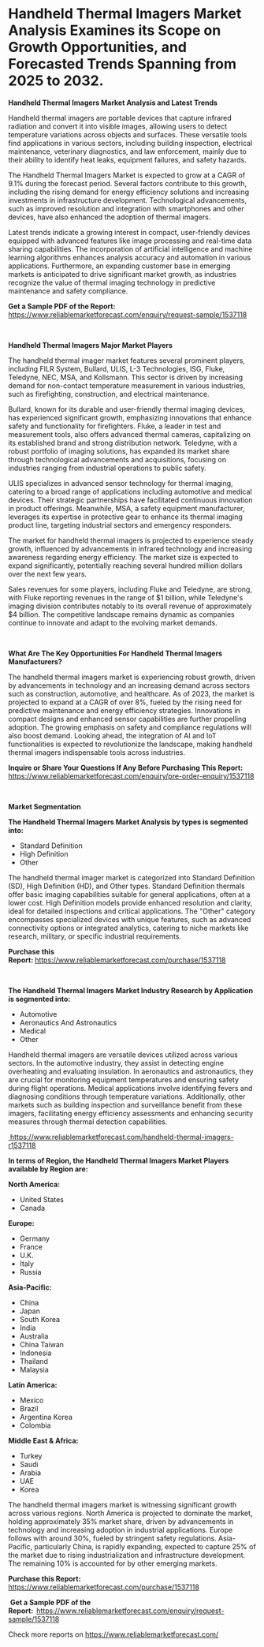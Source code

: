 <p><h1>Handheld Thermal Imagers Market Analysis Examines its Scope on Growth Opportunities, and Forecasted Trends Spanning from 2025 to 2032.</h1></p><p><strong>Handheld Thermal Imagers Market Analysis and Latest Trends</strong></p>
<p><p>Handheld thermal imagers are portable devices that capture infrared radiation and convert it into visible images, allowing users to detect temperature variations across objects and surfaces. These versatile tools find applications in various sectors, including building inspection, electrical maintenance, veterinary diagnostics, and law enforcement, mainly due to their ability to identify heat leaks, equipment failures, and safety hazards.</p><p>The Handheld Thermal Imagers Market is expected to grow at a CAGR of 9.1% during the forecast period. Several factors contribute to this growth, including the rising demand for energy efficiency solutions and increasing investments in infrastructure development. Technological advancements, such as improved resolution and integration with smartphones and other devices, have also enhanced the adoption of thermal imagers.</p><p>Latest trends indicate a growing interest in compact, user-friendly devices equipped with advanced features like image processing and real-time data sharing capabilities. The incorporation of artificial intelligence and machine learning algorithms enhances analysis accuracy and automation in various applications. Furthermore, an expanding customer base in emerging markets is anticipated to drive significant market growth, as industries recognize the value of thermal imaging technology in predictive maintenance and safety compliance.</p></p>
<p><strong>Get a Sample PDF of the Report:&nbsp;</strong> <a href="https://www.reliablemarketforecast.com/enquiry/request-sample/1537118?utm_campaign=2736&utm_medium=2&utm_source=Github&utm_content=ia&utm_term=11042025&utm_id=handheld-thermal-imagers">https://www.reliablemarketforecast.com/enquiry/request-sample/1537118</a></p>
<p>&nbsp;</p>
<p><strong>Handheld Thermal Imagers Major Market Players</strong></p>
<p><p>The handheld thermal imager market features several prominent players, including FILR System, Bullard, ULIS, L-3 Technologies, ISG, Fluke, Teledyne, NEC, MSA, and Kollsmann. This sector is driven by increasing demand for non-contact temperature measurement in various industries, such as firefighting, construction, and electrical maintenance.</p><p>Bullard, known for its durable and user-friendly thermal imaging devices, has experienced significant growth, emphasizing innovations that enhance safety and functionality for firefighters. Fluke, a leader in test and measurement tools, also offers advanced thermal cameras, capitalizing on its established brand and strong distribution network. Teledyne, with a robust portfolio of imaging solutions, has expanded its market share through technological advancements and acquisitions, focusing on industries ranging from industrial operations to public safety.</p><p>ULIS specializes in advanced sensor technology for thermal imaging, catering to a broad range of applications including automotive and medical devices. Their strategic partnerships have facilitated continuous innovation in product offerings. Meanwhile, MSA, a safety equipment manufacturer, leverages its expertise in protective gear to enhance its thermal imaging product line, targeting industrial sectors and emergency responders.</p><p>The market for handheld thermal imagers is projected to experience steady growth, influenced by advancements in infrared technology and increasing awareness regarding energy efficiency. The market size is expected to expand significantly, potentially reaching several hundred million dollars over the next few years.</p><p>Sales revenues for some players, including Fluke and Teledyne, are strong, with Fluke reporting revenues in the range of $1 billion, while Teledyne's imaging division contributes notably to its overall revenue of approximately $4 billion. The competitive landscape remains dynamic as companies continue to innovate and adapt to the evolving market demands.</p></p>
<p>&nbsp;</p>
<p><strong>What Are The Key Opportunities For Handheld Thermal Imagers Manufacturers?</strong></p>
<p><p>The handheld thermal imagers market is experiencing robust growth, driven by advancements in technology and an increasing demand across sectors such as construction, automotive, and healthcare. As of 2023, the market is projected to expand at a CAGR of over 8%, fueled by the rising need for predictive maintenance and energy efficiency strategies. Innovations in compact designs and enhanced sensor capabilities are further propelling adoption. The growing emphasis on safety and compliance regulations will also boost demand. Looking ahead, the integration of AI and IoT functionalities is expected to revolutionize the landscape, making handheld thermal imagers indispensable tools across industries.</p></p>
<p><strong>Inquire or Share Your Questions If Any Before Purchasing This Report:</strong> <a href="https://www.reliablemarketforecast.com/enquiry/pre-order-enquiry/1537118?utm_campaign=2736&utm_medium=2&utm_source=Github&utm_content=ia&utm_term=11042025&utm_id=handheld-thermal-imagers">https://www.reliablemarketforecast.com/enquiry/pre-order-enquiry/1537118</a></p>
<p>&nbsp;</p>
<p><strong>Market Segmentation</strong></p>
<p><strong>The Handheld Thermal Imagers Market Analysis by types is segmented into:</strong></p>
<p><ul><li>Standard Definition</li><li>High Definition</li><li>Other</li></ul></p>
<p><p>The handheld thermal imager market is categorized into Standard Definition (SD), High Definition (HD), and Other types. Standard Definition thermals offer basic imaging capabilities suitable for general applications, often at a lower cost. High Definition models provide enhanced resolution and clarity, ideal for detailed inspections and critical applications. The "Other" category encompasses specialized devices with unique features, such as advanced connectivity options or integrated analytics, catering to niche markets like research, military, or specific industrial requirements.</p></p>
<p><strong>Purchase this Report:&nbsp;</strong><a href="https://www.reliablemarketforecast.com/purchase/1537118?utm_campaign=2736&utm_medium=2&utm_source=Github&utm_content=ia&utm_term=11042025&utm_id=handheld-thermal-imagers">https://www.reliablemarketforecast.com/purchase/1537118</a></p>
<p>&nbsp;</p>
<p><strong>The Handheld Thermal Imagers Market Industry Research by Application is segmented into:</strong></p>
<p><ul><li>Automotive</li><li>Aeronautics And Astronautics</li><li>Medical</li><li>Other</li></ul></p>
<p><p>Handheld thermal imagers are versatile devices utilized across various sectors. In the automotive industry, they assist in detecting engine overheating and evaluating insulation. In aeronautics and astronautics, they are crucial for monitoring equipment temperatures and ensuring safety during flight operations. Medical applications involve identifying fevers and diagnosing conditions through temperature variations. Additionally, other markets such as building inspection and surveillance benefit from these imagers, facilitating energy efficiency assessments and enhancing security measures through thermal detection capabilities.</p></p>
<p><a href="https://www.reliablemarketforecast.com/handheld-thermal-imagers-r1537118?utm_campaign=2736&utm_medium=2&utm_source=Github&utm_content=ia&utm_term=11042025&utm_id=handheld-thermal-imagers">&nbsp;https://www.reliablemarketforecast.com/handheld-thermal-imagers-r1537118</a></p>
<p><strong>In terms of Region, the Handheld Thermal Imagers Market Players available by Region are:</strong></p>
<p>
    <p> <strong> North America: </strong>
        <ul>
            <li>United States</li>
            <li>Canada</li>
        </ul>
        </p> 
    <p> <strong> Europe: </strong>
        <ul>
            <li>Germany</li>
            <li>France</li>
            <li>U.K.</li>
            <li>Italy</li>
            <li>Russia</li>
        </ul>
        </p> 
    <p> <strong> Asia-Pacific: </strong>
        <ul>
            <li>China</li>
            <li>Japan</li>
            <li>South Korea</li>
            <li>India</li>
            <li>Australia</li>
            <li>China Taiwan</li>
            <li>Indonesia</li>
            <li>Thailand</li>
            <li>Malaysia</li>
        </ul>
        </p> 
    <p> <strong> Latin America: </strong>
        <ul>
            <li>Mexico</li>
            <li>Brazil</li>
            <li>Argentina Korea</li>
            <li>Colombia</li>
        </ul>
        </p> 
    <p> <strong> Middle East & Africa: </strong>
        <ul>
            <li>Turkey</li>
            <li>Saudi</li>
            <li>Arabia</li>
            <li>UAE</li>
            <li>Korea</li>
        </ul>
    </p>
    </p>
<p><p>The handheld thermal imagers market is witnessing significant growth across various regions. North America is projected to dominate the market, holding approximately 35% market share, driven by advancements in technology and increasing adoption in industrial applications. Europe follows with around 30%, fueled by stringent safety regulations. Asia-Pacific, particularly China, is rapidly expanding, expected to capture 25% of the market due to rising industrialization and infrastructure development. The remaining 10% is accounted for by other emerging markets.</p></p>
<p><strong>Purchase this Report: </strong><a href="https://www.reliablemarketforecast.com/purchase/1537118?utm_campaign=2736&utm_medium=2&utm_source=Github&utm_content=ia&utm_term=11042025&utm_id=handheld-thermal-imagers">https://www.reliablemarketforecast.com/purchase/1537118</a></p>
<p>&nbsp;<strong>Get a Sample PDF of the Report:&nbsp;&nbsp;</strong><a href="https://www.reliablemarketforecast.com/enquiry/request-sample/1537118?utm_campaign=2736&utm_medium=2&utm_source=Github&utm_content=ia&utm_term=11042025&utm_id=handheld-thermal-imagers">https://www.reliablemarketforecast.com/enquiry/request-sample/1537118</a></p>
<p><strong></strong></p>
<p>Check more reports on <a href="https://www.reliablemarketforecast.com/?utm_campaign=2736&utm_medium=2&utm_source=Github&utm_content=ia&utm_term=11042025&utm_id=handheld-thermal-imagers">https://www.reliablemarketforecast.com/</a></p>
